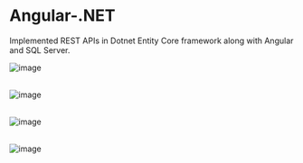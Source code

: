 # Angular-.NET
Implemented REST APIs in Dotnet Entity Core framework along with Angular and SQL Server.

![image](https://github.com/Syed007Hassan/Angular-.NET-CRUD/assets/104893311/05485077-c3c8-49c3-a574-b6905de9bbba)<br><br>

![image](https://github.com/Syed007Hassan/Angular-.NET-CRUD/assets/104893311/552759e8-109d-4127-a914-15c735eb9270)<br><br>

![image](https://github.com/Syed007Hassan/Angular-.NET-CRUD/assets/104893311/db0ccff8-d919-4be5-9aef-f5f59a979c9e)<br><br>

![image](https://github.com/Syed007Hassan/Angular-.NET-CRUD/assets/104893311/2d856b9a-4b60-4b04-a103-57194364a028)<br>
